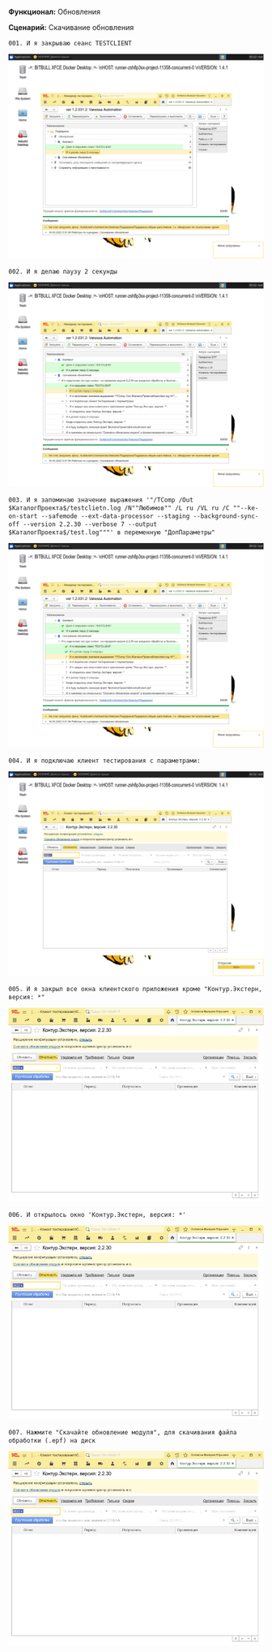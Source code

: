 **Функционал:** Обновления


**Сценарий:** Скачивание обновления

	001. И я закрываю сеанс TESTCLIENT
![](Обновления/Обновления_1_Скачивание_обновления_001.png)

	002. И я делаю паузу 2 секунды
![](Обновления/Обновления_2_Скачивание_обновления_002.png)

	003. И я запоминаю значение выражения '"/TComp /Out $КаталогПроекта$/testclietn.log /N""Любимов"" /L ru /VL ru /C ""--ke-on-start --safemode --ext-data-processor --staging --background-sync-off --version 2.2.30 --verbose 7 --output $КаталогПроекта$/test.log"""' в переменную "ДопПараметры"
![](Обновления/Обновления_3_Скачивание_обновления_003.png)

	004. И я подключаю клиент тестирования с параметрами:
![](Обновления/Обновления_4_Скачивание_обновления_004.png)

	005. И я закрыл все окна клиентского приложения кроме "Контур.Экстерн, версия: *"
![](Обновления/Обновления_5_Скачивание_обновления_005.png)

	006. И открылось окно 'Контур.Экстерн, версия: *'
![](Обновления/Обновления_6_Скачивание_обновления_006.png)

	007. Нажмите "Скачайте обновление модуля", для скачивания файла обработки (.epf) на диск
![](Обновления/Обновления_10_Скачивание_обновления_007.png)
